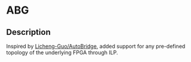 # ABG

## Description

Inspired by [Licheng-Guo/AutoBridge](https://github.com/Licheng-Guo/AutoBridge), added support for any pre-defined topology of the underlying FPGA through ILP.
